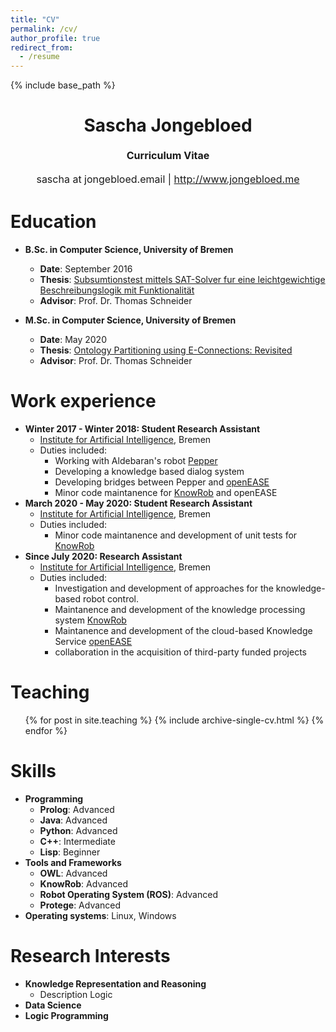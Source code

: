 ```yaml
---
title: "CV"
permalink: /cv/
author_profile: true
redirect_from:
  - /resume
---
```


{% include base_path %}

<h1 class="western" align="center"><b>Sascha Jongebloed</b></h1>
<p style="line-height: 1.5;" align="center"><span style="font-size: medium;"><b>Curriculum Vitae</b> </span></p>
<p style="line-height: 1.5;" align="center"><span style="font-size: medium;">sascha at jongebloed.email | <a href="www.jongebloed.me">http://www.jongebloed.me</a></span></p>

Education
======
* **B.Sc. in Computer Science, University of Bremen**
  * **Date**: September 2016
  * **Thesis**: [Subsumtionstest mittels SAT-Solver fur eine leichtgewichtige Beschreibungslogik mit Funktionalität](/bthesis.html)
  * **Advisor**: Prof. Dr. Thomas Schneider

* **M.Sc. in Computer Science, University of Bremen**
  * **Date**: May 2020
  * **Thesis**: [Ontology Partitioning using E-Connections: Revisited](/mthesis.html)
  * **Advisor**: Prof. Dr. Thomas Schneider

Work experience
======
* **Winter 2017 - Winter 2018: Student Research Assistant** 
  * [Institute for Artificial Intelligence](https://ai.uni-bremen.de/), Bremen
  * Duties included:
    * Working with Aldebaran's robot [Pepper](https://www.ald.softbankrobotics.com/en/robots/pepper)
    * Developing a knowledge based dialog system 
    * Developing bridges between Pepper and [openEASE](https://www.open-ease.org/)
    * Minor code maintanence for [KnowRob](http://www.knowrob.org/) and openEASE
* **March 2020 - May 2020: Student Research Assistant** 
  * [Institute for Artificial Intelligence](https://ai.uni-bremen.de/), Bremen
  * Duties included:
    * Minor code maintanence and development of unit tests for [KnowRob](http://www.knowrob.org/)
* **Since July 2020: Research Assistant**
  * [Institute for Artificial Intelligence](https://ai.uni-bremen.de/), Bremen
  * Duties included:
    * Investigation and development of approaches for the knowledge-based robot control.
    * Maintanence and development of the knowledge processing system [KnowRob](http://www.knowrob.org/)
    * Maintanence and development of the cloud-based Knowledge Service [openEASE](http://www.open-ease.org/)
    * collaboration in the acquisition of third-party funded projects

Teaching
======
  <ul>{% for post in site.teaching %}
    {% include archive-single-cv.html %}
  {% endfor %}</ul>

Skills
======
* **Programming**
  * **Prolog**: Advanced
  * **Java**: Advanced
  * **Python**: Advanced
  * **C++**: Intermediate
  * **Lisp**: Beginner
* **Tools and Frameworks**
  * **OWL**: Advanced
  * **KnowRob**: Advanced
  * **Robot Operating System (ROS)**: Advanced
  * **Protege**: Advanced
* **Operating systems**: Linux, Windows

Research Interests
======

* **Knowledge Representation and Reasoning**
  * Description Logic
* **Data Science**
* **Logic Programming**